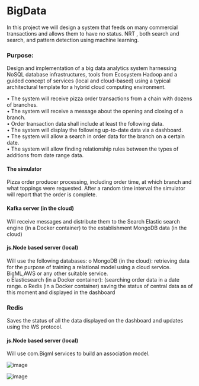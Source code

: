 # BigData

In this project we will design a system that feeds on many commercial transactions and allows them to have no status.
NRT , both search and search, and pattern detection using machine learning.

### Purpose:
Design and implementation of a big data analytics system harnessing NoSQL database infrastructures, tools from Ecosystem Hadoop
and a guided concept of services (local and cloud-based) using a typical architectural template for a hybrid cloud computing environment.

• The system will receive pizza order transactions from a chain with dozens of branches.<br />
• The system will receive a message about the opening and closing of a branch.<br />
• Order transaction data shall include at least the following data.<br />
• The system will display the following up-to-date data via a dashboard.<br />
• The system will allow a search in order data for the branch on a certain date.<br />
• The system will allow finding relationship rules between the types of additions from date range data.<br />

#### The simulator
Pizza order producer processing, including order time, at which branch and what toppings were requested. After a random time interval the simulator will report that the order is complete.

#### Kafka server (in the cloud)
  Will receive messages and distribute them to the Search Elastic search engine (in a Docker container) to the establishment MongoDB data (in the cloud)

#### js.Node based server (local)
  Will use the following databases:
o MongoDB (in the cloud): retrieving data for the purpose of training a relational model using a cloud service. BigML,AWS or any other suitable service.<br />
o Elasticsearch (in a Docker container): (searching order data in a date range.
o Redis (in a Docker container) saving the status of central data as of this moment and displayed in the dashboard

### Redis
Saves the status of all the data displayed on the dashboard and updates using the WS protocol.

#### js.Node based server (local)
  Will use com.Bigml services to build an association model.
  
  
  ![image](https://user-images.githubusercontent.com/93525881/226264941-3dab1793-f32a-4210-8516-1d24d16e179c.png)
  
  ![image](https://user-images.githubusercontent.com/93525881/226265003-59ac3df7-8e15-4bba-8af1-ee7767079eef.png)


